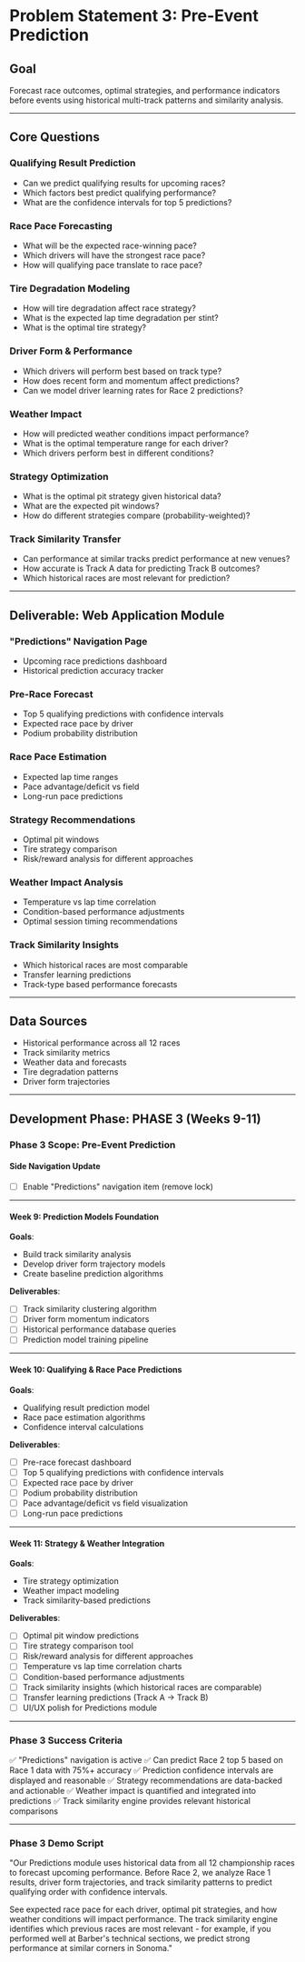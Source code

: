 # Problem Statement 3: Pre-Event Prediction

## Goal
Forecast race outcomes, optimal strategies, and performance indicators before events using historical multi-track patterns and similarity analysis.

---

## Core Questions

### Qualifying Result Prediction
- Can we predict qualifying results for upcoming races?
- Which factors best predict qualifying performance?
- What are the confidence intervals for top 5 predictions?

### Race Pace Forecasting
- What will be the expected race-winning pace?
- Which drivers will have the strongest race pace?
- How will qualifying pace translate to race pace?

### Tire Degradation Modeling
- How will tire degradation affect race strategy?
- What is the expected lap time degradation per stint?
- What is the optimal tire strategy?

### Driver Form & Performance
- Which drivers will perform best based on track type?
- How does recent form and momentum affect predictions?
- Can we model driver learning rates for Race 2 predictions?

### Weather Impact
- How will predicted weather conditions impact performance?
- What is the optimal temperature range for each driver?
- Which drivers perform best in different conditions?

### Strategy Optimization
- What is the optimal pit strategy given historical data?
- What are the expected pit windows?
- How do different strategies compare (probability-weighted)?

### Track Similarity Transfer
- Can performance at similar tracks predict performance at new venues?
- How accurate is Track A data for predicting Track B outcomes?
- Which historical races are most relevant for prediction?

---

## Deliverable: Web Application Module

### "Predictions" Navigation Page
- Upcoming race predictions dashboard
- Historical prediction accuracy tracker

### Pre-Race Forecast
- Top 5 qualifying predictions with confidence intervals
- Expected race pace by driver
- Podium probability distribution

### Race Pace Estimation
- Expected lap time ranges
- Pace advantage/deficit vs field
- Long-run pace predictions

### Strategy Recommendations
- Optimal pit windows
- Tire strategy comparison
- Risk/reward analysis for different approaches

### Weather Impact Analysis
- Temperature vs lap time correlation
- Condition-based performance adjustments
- Optimal session timing recommendations

### Track Similarity Insights
- Which historical races are most comparable
- Transfer learning predictions
- Track-type based performance forecasts

---

## Data Sources
- Historical performance across all 12 races
- Track similarity metrics
- Weather data and forecasts
- Tire degradation patterns
- Driver form trajectories

---

## Development Phase: PHASE 3 (Weeks 9-11)

### Phase 3 Scope: Pre-Event Prediction

#### Side Navigation Update
- [ ] Enable "Predictions" navigation item (remove lock)

---

#### Week 9: Prediction Models Foundation

**Goals**:
- Build track similarity analysis
- Develop driver form trajectory models
- Create baseline prediction algorithms

**Deliverables**:
- [ ] Track similarity clustering algorithm
- [ ] Driver form momentum indicators
- [ ] Historical performance database queries
- [ ] Prediction model training pipeline

---

#### Week 10: Qualifying & Race Pace Predictions

**Goals**:
- Qualifying result prediction model
- Race pace estimation algorithms
- Confidence interval calculations

**Deliverables**:
- [ ] Pre-race forecast dashboard
- [ ] Top 5 qualifying predictions with confidence intervals
- [ ] Expected race pace by driver
- [ ] Podium probability distribution
- [ ] Pace advantage/deficit vs field visualization
- [ ] Long-run pace predictions

---

#### Week 11: Strategy & Weather Integration

**Goals**:
- Tire strategy optimization
- Weather impact modeling
- Track similarity-based predictions

**Deliverables**:
- [ ] Optimal pit window predictions
- [ ] Tire strategy comparison tool
- [ ] Risk/reward analysis for different approaches
- [ ] Temperature vs lap time correlation charts
- [ ] Condition-based performance adjustments
- [ ] Track similarity insights (which historical races are comparable)
- [ ] Transfer learning predictions (Track A → Track B)
- [ ] UI/UX polish for Predictions module

---

### Phase 3 Success Criteria

✅ "Predictions" navigation is active
✅ Can predict Race 2 top 5 based on Race 1 data with 75%+ accuracy
✅ Prediction confidence intervals are displayed and reasonable
✅ Strategy recommendations are data-backed and actionable
✅ Weather impact is quantified and integrated into predictions
✅ Track similarity engine provides relevant historical comparisons

---

### Phase 3 Demo Script

"Our Predictions module uses historical data from all 12 championship races to forecast upcoming performance. Before Race 2, we analyze Race 1 results, driver form trajectories, and track similarity patterns to predict qualifying order with confidence intervals.

See expected race pace for each driver, optimal pit strategies, and how weather conditions will impact performance. The track similarity engine identifies which previous races are most relevant - for example, if you performed well at Barber's technical sections, we predict strong performance at similar corners in Sonoma."
